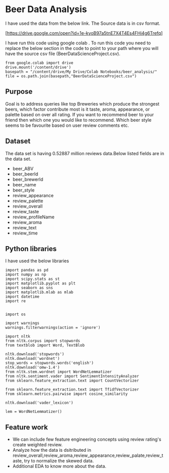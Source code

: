 # Beer Data Analysis

I have used the data from the below link. The Source data is in csv format.

[https://drive.google.com/open?id=1e-kyoB97a5tnE7X4T4Es4FHi4g6Trefq]

I have run this code using google colab . To run this code you need to replace the below section in the code to point to your  path where you will have the source csv file (BeerDataScienceProject.csv).

```
from google.colab import drive
drive.mount('/content/drive')
basepath = "/content/drive/My Drive/Colab Notebooks/beer_analysis/"
file = os.path.join(basepath,"BeerDataScienceProject.csv")
```

## Purpose
Goal is to address queries like top Breweries which produce the strongest beers, which factor contribute most is it taste, aroma, appearance, or palette based on over all rating. If you want to recommend beer to your friend then which one you would like to recommend. Which beer style seems to be favourite based on user review comments etc.

## Dataset 
The data set is having  0.52887 million reviews data.Below listed fields are in the data set.
* beer_ABV	
* beer_beerId	
* beer_brewerId
* beer_name	
* beer_style	
* review_appearance	
* review_palette	
* review_overall	
* review_taste	
* review_profileName	
* review_aroma	
* review_text	
* review_time


## Python libraries 
I have used the below libraries 

```
import pandas as pd
import numpy as np
import scipy.stats as st
import matplotlib.pyplot as plt
import seaborn as sns
import matplotlib.mlab as mlab
import datetime 
import re


import os

import warnings
warnings.filterwarnings(action = 'ignore')

import nltk
from nltk.corpus import stopwords
from textblob import Word, TextBlob

nltk.download('stopwords')
nltk.download('wordnet')
stop_words = stopwords.words('english')
nltk.download('omw-1.4')
from nltk.stem.wordnet import WordNetLemmatizer
from nltk.sentiment.vader import SentimentIntensityAnalyzer
from sklearn.feature_extraction.text import CountVectorizer

from sklearn.feature_extraction.text import TfidfVectorizer
from sklearn.metrics.pairwise import cosine_similarity

nltk.download('vader_lexicon')

lem = WordNetLemmatizer()

```

## Feature work
* We can include few feature engineering concepts using review rating's  create weighted review.
* Analyze how the data is dsitributed in review_overall,review_aroma,review_appearance,review_palate,review_taste, try to normalize the skewed data.
* Additional EDA to know more about the data.
